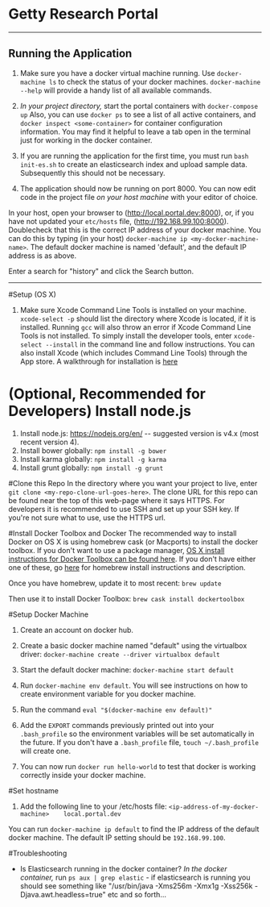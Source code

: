 Getty Research Portal
=====================
*******************************


Running the Application
------------------------


1. Make sure you have a docker virtual machine running. Use `docker-machine ls` to check the status of your docker machines. `docker-machine --help` will provide a handy list of all available commands.

2. *In your project directory,* start the portal containers  with `docker-compose up` Also, you can use `docker ps` to see a list of all active containers, and `docker inspect <some-container>` for container configuration information. You may find it helpful to leave a tab open in the terminal just for working in the docker container.

3.  If you are running the application for the first time, you must run `bash init-es.sh` to create an elasticsearch index and upload sample data. Subsequently this should not be necessary.

4. The application should now be running on port 8000. You can now edit code in the project file *on your host machine* with your editor of choice.

In your host, open your browser to (http://local.portal.dev:8000), or, if you have not updated your `etc/hosts` file, (http://192.168.99.100:8000). Doublecheck that this is the correct IP address of your docker machine. You can do this by typing (in your host) `docker-machine ip <my-docker-machine-name>`. The default docker machine is named 'default', and the default IP address is as above.


Enter a search for "history" and click the Search button.

*******************************


#Setup (OS X)

1. Make sure Xcode Command Line Tools is installed on your machine. `xcode-select -p` should list the directory where Xcode is located, if it is installed. Running `gcc` will also throw an error if Xcode Command Line Tools is not installed. To simply install the developer tools, enter `xcode-select --install` in the command line and follow instructions. You can also install Xcode (which includes Command Line Tools) through the App store. A walkthrough for installation is
   [here](http://railsapps.github.io/xcode-command-line-tools.html)

# (Optional, Recommended for Developers) Install node.js
1. Install node.js: https://nodejs.org/en/ -- suggested version is v4.x (most recent version 4).
2. Install bower globally: `npm install -g bower`
3. Install karma globally: `npm install -g karma`
4. Install grunt globally: `npm install -g grunt`

#Clone this Repo
In the directory where you want your project to live, enter `git clone <my-repo-clone-url-goes-here>`. The clone URL for this repo can be found near the top of this web-page where it says HTTPS. For developers it is recommended to use SSH and set up your SSH key. If you're not sure what to use, use the HTTPS url.

#Install Docker Toolbox and Docker
The recommended way to install Docker on OS X is using homebrew cask (or Macports) to install the docker toolbox. If you don't want to use a package manager, [OS X install instructions for Docker Toolbox can be found here](https://www.docker.com/docker-toolbox).
If you don't have either one of these, go [here](http://http://brew.sh/) for homebrew install instructions and description.

Once you have homebrew, update it to most recent:
        `brew update`

Then use it to install Docker Toolbox:
        `brew cask install dockertoolbox`

#Setup Docker Machine

1. Create an account on docker hub.
2. Create a basic docker machine named "default" using the virtualbox driver:
        `docker-machine create --driver virtualbox default`

3. Start the default docker machine:
        `docker-machine start default`

4. Run `docker-machine env default`. You will see instructions on how to create environment variable for you docker machine.

5. Run the command `eval "$(docker-machine env default)"`

6. Add the `EXPORT` commands previously printed out into your `.bash_profile` so the environment variables will be set automatically in the future. If you don't have a `.bash_profile` file, `touch ~/.bash_profile` will create one.

7. You can now run `docker run hello-world` to test that docker is working correctly inside your docker machine.

#Set hostname
1. Add the following line to your /etc/hosts file:
       `<ip-address-of-my-docker-machine>    local.portal.dev`

You can run `docker-machine ip default` to find the IP address of the default docker machine. The default IP setting should be `192.168.99.100`.

#Troubleshooting

- Is Elasticsearch running in the docker container? *In the docker container,* run `ps aux | grep elastic` - if elasticsearch is running you should see something like "/usr/bin/java -Xms256m -Xmx1g -Xss256k -Djava.awt.headless=true" etc and so forth...
